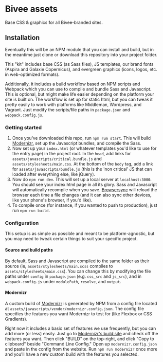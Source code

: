 # Bivee assets

Base CSS & graphics for all Bivee-branded sites.

## Installation

Eventually this will be an NPM module that you can install and build, but in the meantime just clone or download this repository into your project folder.

This "kit" includes base CSS (as Sass files), JS templates, our brand fonts (Aspira and Galaxie Copernicus), and evergreen graphics (icons, logos, etc. in web-optimized formats). 

Additionally, it includes a build workflow based on NPM scripts and Webpack which you can use to compile and bundle Sass and Javascript. This is optional, but might make life easier depending on the platform your site is built on. The workflow is set up for static html, but you can tweak it pretty easily to work with platforms like Middleman, Wordpress, and Vagrant. Just modify the scripts/file paths in `package.json` and `webpack.config.js`.

### Getting started

1. Once you've downloaded this repo, run `npm run start`. This will build [Modernizr](https://modernizr.com), set up the Javascript bundles, and compile the Sass.
2. Now set up your `index.html` (or whatever templates you'd like to use for the entry page) in the project root. In the `head`, add links for `assets/javascripts/critical.bundle.js` and `assets/stylesheets/main.css`. At the bottom of the `body` tag, add a link for `assets/javascripts/bundle.js` (this is the 'non critical' JS that can loaded after everything else, like jQuery).
3. Now do `npm run dev`. This will set up a local server at `localhost:3000`. You should see your index.html page in all its glory. Sass and Javascript will automatically recompile when you save. [Browsersync](https://browsersync.io) will reload the browser each time a file changes (and it can also sync other devices, like your phone's browser, if you'd like).
4. To compile once (for instance, if you wanted to push to production), just run `npm run build`.

### Configuration

This setup is as simple as possible and meant to be platform-agnostic, but you may need to tweak certain things to suit your specific project.

#### Source and build paths

By default, Sass and Javascript are compiled to the same folder as their source (ie, `assets/stylesheets/main.scss` compiles to `assets/stylesheets/main.css`). You can change this by modifying the file paths under `config` in `package.json` (e.g. `css_src` and `js_src`), and in `webpack.config.js` under `modulePath`, `resolve`, and `output`.

#### Modernizr

A custom build of [Modernizr](https://modernizr.com) is generated by NPM from a config file located at `assets/javascripts/vendor/modernizr.config.json`. The config file specifies the features you want Modernizr to test for (like Flexbox or CSS Gradients). 

Right now it includes a basic set of features we use frequently, but you can add more (or less) easily. Just go to [Modernizr's build site](https://modernizr.com/download#setclasses) and check off the features you want. Then click "BUILD" on the top-right, and click "Copy to clipboard" beside "Command Line Config." Open up `modernizr.config.json` and paste in the config from the website. Run `npm run modernizr` once more and you'll have a new custom build with the features you selected.